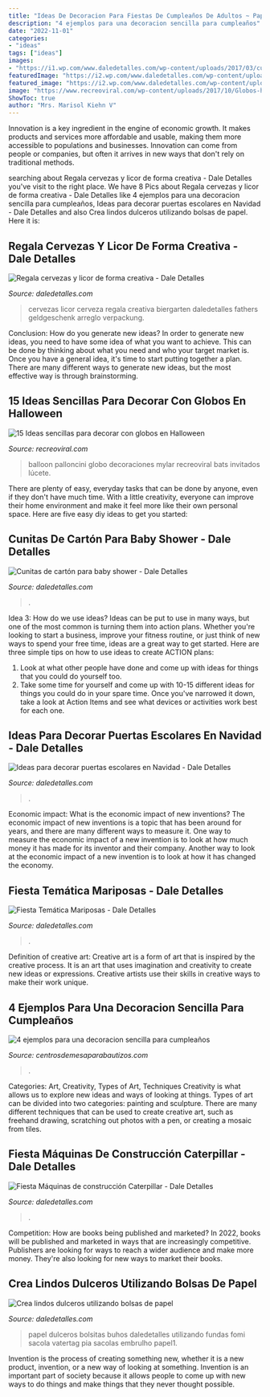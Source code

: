 ```yaml
---
title: "Ideas De Decoracion Para Fiestas De Cumpleaños De Adultos ~ Papel Dulceros Bolsitas Buhos Daledetalles Utilizando Fundas Fomi Sacola Vatertag Pia Sacolas Embrulho Papel1"
description: "4 ejemplos para una decoracion sencilla para cumpleaños"
date: "2022-11-01"
categories:
- "ideas"
tags: ["ideas"]
images:
- "https://i1.wp.com/www.daledetalles.com/wp-content/uploads/2017/03/cunitas-de-carton-para-baby-shower3.jpg"
featuredImage: "https://i2.wp.com/www.daledetalles.com/wp-content/uploads/2017/10/Idea-para-decorar-puertas-escolares-en-Navidad2.jpg?resize=550%2C807"
featured_image: "https://i2.wp.com/www.daledetalles.com/wp-content/uploads/2017/10/Idea-para-decorar-puertas-escolares-en-Navidad2.jpg?resize=550%2C807"
image: "https://www.recreoviral.com/wp-content/uploads/2017/10/Globos-halloween-recreoviral-12.jpg"
ShowToc: true
author: "Mrs. Marisol Kiehn V"
---
```



Innovation is a key ingredient in the engine of economic growth. It makes products and services more affordable and usable, making them more accessible to populations and businesses. Innovation can come from people or companies, but often it arrives in new ways that don't rely on traditional methods.

	

		
searching about Regala cervezas y licor de forma creativa - Dale Detalles you've visit to the right place. We have 8 Pics about Regala cervezas y licor de forma creativa - Dale Detalles like 4 ejemplos para una decoracion sencilla para cumpleaños, Ideas para decorar puertas escolares en Navidad - Dale Detalles and also Crea lindos dulceros utilizando bolsas de papel. Here it is:
		
    
## Regala Cervezas Y Licor De Forma Creativa - Dale Detalles

<img loading=lazy src="https://i0.wp.com/www.daledetalles.com/wp-content/uploads/2017/05/regala-cervezas-y-licor-de-forma-creativa11.jpg?resize=564%2C752" onerror="this.onerror=null;this.src='https://tse1.mm.bing.net/th?id=OIP.cQPI-4DAZJw5xwcqliN6VQHaJ4&amp;pid=15.1';" alt="Regala cervezas y licor de forma creativa - Dale Detalles">

_Source: daledetalles.com_

>cervezas licor cerveza regala creativa biergarten daledetalles fathers geldgeschenk arreglo verpackung. 

	

Conclusion: How do you generate new ideas?
In order to generate new ideas, you need to have some idea of what you want to achieve. This can be done by thinking about what you need and who your target market is. Once you have a general idea, it's time to start putting together a plan. There are many different ways to generate new ideas, but the most effective way is through brainstorming.

    
## 15 Ideas Sencillas Para Decorar Con Globos En Halloween

<img loading=lazy src="https://www.recreoviral.com/wp-content/uploads/2017/10/Globos-halloween-recreoviral-12.jpg" onerror="this.onerror=null;this.src='https://tse1.mm.bing.net/th?id=OIP.dOq6FINwMgCoMfpNPCsM9gHaLd&amp;pid=15.1';" alt="15 Ideas sencillas para decorar con globos en Halloween">

_Source: recreoviral.com_

>balloon palloncini globo decoraciones mylar recreoviral bats invitados lúcete. 

	

There are plenty of easy, everyday tasks that can be done by anyone, even if they don't have much time. With a little creativity, everyone can improve their home environment and make it feel more like their own personal space. Here are five easy diy ideas to get you started: 

    
## Cunitas De Cartón Para Baby Shower - Dale Detalles

<img loading=lazy src="https://i1.wp.com/www.daledetalles.com/wp-content/uploads/2017/03/cunitas-de-carton-para-baby-shower3.jpg" onerror="this.onerror=null;this.src='https://tse3.mm.bing.net/th?id=OIP.EcA4sjjGrZNaYdl6t8tUnwHaJ4&amp;pid=15.1';" alt="Cunitas de cartón para baby shower - Dale Detalles">

_Source: daledetalles.com_

>. 

	

Idea 3: How do we use ideas?
Ideas can be put to use in many ways, but one of the most common is turning them into action plans. Whether you're looking to start a business, improve your fitness routine, or just think of new ways to spend your free time, ideas are a great way to get started. Here are three simple tips on how to use ideas to create ACTION plans:
1. Look at what other people have done and come up with ideas for things that you could do yourself too.
2. Take some time for yourself and come up with 10-15 different ideas for things you could do in your spare time. Once you've narrowed it down, take a look at Action Items and see what devices or activities work best for each one.

    
## Ideas Para Decorar Puertas Escolares En Navidad - Dale Detalles

<img loading=lazy src="https://i2.wp.com/www.daledetalles.com/wp-content/uploads/2017/10/Idea-para-decorar-puertas-escolares-en-Navidad2.jpg?resize=550%2C807" onerror="this.onerror=null;this.src='https://tse3.mm.bing.net/th?id=OIP.H5NqQZuh9PdbNTkctRNqVQHaK3&amp;pid=15.1';" alt="Ideas para decorar puertas escolares en Navidad - Dale Detalles">

_Source: daledetalles.com_

>. 

	

Economic impact: What is the economic impact of new inventions?
The economic impact of new inventions is a topic that has been around for years, and there are many different ways to measure it. One way to measure the economic impact of a new invention is to look at how much money it has made for its inventor and their company. Another way to look at the economic impact of a new invention is to look at how it has changed the economy.

    
## Fiesta Temática Mariposas - Dale Detalles

<img loading=lazy src="https://i2.wp.com/www.daledetalles.com/wp-content/uploads/2016/03/mariposas7.jpg" onerror="this.onerror=null;this.src='https://tse4.mm.bing.net/th?id=OIP.LN9-_c19Kdw_-q5jmRzDDAHaJ4&amp;pid=15.1';" alt="Fiesta Temática Mariposas - Dale Detalles">

_Source: daledetalles.com_

>. 

	

Definition of creative art:
Creative art is a form of art that is inspired by the creative process. It is an art that uses imagination and creativity to create new ideas or expressions. Creative artists use their skills in creative ways to make their work unique.

    
## 4 Ejemplos Para Una Decoracion Sencilla Para Cumpleaños

<img loading=lazy src="https://centrosdemesaparabautizos.com/wp-content/uploads/2019/08/decoracion-sencilla-para-cumpleaños-de-niñas.jpg" onerror="this.onerror=null;this.src='https://tse4.mm.bing.net/th?id=OIP.pj0QkzF2a6UyXfMPz1hmAAAAAA&amp;pid=15.1';" alt="4 ejemplos para una decoracion sencilla para cumpleaños">

_Source: centrosdemesaparabautizos.com_

>. 

	

Categories: Art, Creativity, Types of Art, Techniques
Creativity is what allows us to explore new ideas and ways of looking at things. Types of art can be divided into two categories: painting and sculpture. There are many different techniques that can be used to create creative art, such as freehand drawing, scratching out photos with a pen, or creating a mosaic from tiles.

    
## Fiesta Máquinas De Construcción Caterpillar - Dale Detalles

<img loading=lazy src="https://i0.wp.com/www.daledetalles.com/wp-content/uploads/2016/02/21-4-200x300.jpg?resize=458%2C687" onerror="this.onerror=null;this.src='https://tse2.mm.bing.net/th?id=OIP.UIyuwiPMnnJM0Qg1BCEX2wAAAA&amp;pid=15.1';" alt="Fiesta Máquinas de construcción Caterpillar - Dale Detalles">

_Source: daledetalles.com_

>. 

	

Competition: How are books being published and marketed?
In 2022, books will be published and marketed in ways that are increasingly competitive. Publishers are looking for ways to reach a wider audience and make more money. They're also looking for new ways to market their books.

    
## Crea Lindos Dulceros Utilizando Bolsas De Papel

<img loading=lazy src="https://i2.wp.com/www.daledetalles.com/wp-content/uploads/2017/05/bolsas-de-papel1.jpg" onerror="this.onerror=null;this.src='https://tse1.mm.bing.net/th?id=OIP.1ntrnR-gs39M9FqA4iJUzgHaJ4&amp;pid=15.1';" alt="Crea lindos dulceros utilizando bolsas de papel">

_Source: daledetalles.com_

>papel dulceros bolsitas buhos daledetalles utilizando fundas fomi sacola vatertag pia sacolas embrulho papel1. 

	

Invention is the process of creating something new, whether it is a new product, invention, or a new way of looking at something. Invention is an important part of society because it allows people to come up with new ways to do things and make things that they never thought possible.

